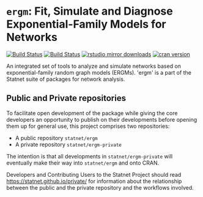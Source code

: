# `ergm`: Fit, Simulate and Diagnose Exponential-Family Models for Networks

[![Build Status](https://travis-ci.org/statnet/ergm.svg?branch=master)](https://travis-ci.org/statnet/ergm)
[![Build Status](https://ci.appveyor.com/api/projects/status/8lxl3cm48ktlo9j3?svg=true)](https://ci.appveyor.com/project/statnet/ergm)
[![rstudio mirror downloads](http://cranlogs.r-pkg.org/badges/ergm?color=2ED968)](http://cranlogs.r-pkg.org/)
[![cran version](http://www.r-pkg.org/badges/version/ergm)](https://cran.r-project.org/package=ergm)


An integrated set of tools to analyze and simulate networks based on exponential-family random graph models (ERGMs). 'ergm' is a part of the Statnet suite of packages for network analysis.

## Public and Private repositories

To facilitate open development of the package while giving the core developers an opportunity to publish on their developments before opening them up for general use, this project comprises two repositories:
* A public repository `statnet/ergm`
* A private repository `statnet/ergm-private`

The intention is that all developments in `statnet/ergm-private` will eventually make their way into `statnet/ergm` and onto CRAN.

Developers and Contributing Users to the Statnet Project should read https://statnet.github.io/private/ for information about the relationship between the public and the private repository and the workflows involved.
